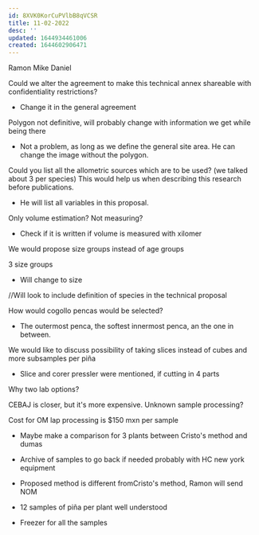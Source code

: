 ```yaml
---
id: 8XVK0KorCuPVlbB8qVCSR
title: 11-02-2022
desc: ''
updated: 1644934461006
created: 1644602906471
---
```

Ramon 
Mike
Daniel


Could we alter the agreement to make this technical annex shareable with confidentiality restrictions?

- Change it in the general agreement

Polygon not definitive, will probably change with information we get while being there
- Not a problem, as long as we define the general site area. He can change the image without the polygon.

Could you list all the allometric sources which are to be used? (we talked about 3 per species) This would help us when describing this research before publications.

- He will list all variables in this proposal.

Only volume estimation? Not measuring?

- Check if it is written if volume is measured with xilomer

We would propose size groups instead of age groups

3 size groups

- Will change to size 

//Will look to include definition of species in the technical proposal

How would cogollo pencas would be selected?

- The outermost penca, the softest innermost penca, an the one in between.

We would like to discuss possibility of taking slices instead of cubes and more subsamples per piña

- Slice and corer pressler were mentioned, if cutting in 4 parts


Why two lab options?

CEBAJ is closer, but it's more expensive. Unknown sample processing?

Cost for OM lap processing is $150 mxn per sample

- Maybe make a comparison for 3 plants between Cristo's method and dumas
- Archive of samples to go back if needed probably with HC new york equipment

- Proposed method is different fromCristo's method, Ramon will send NOM

- 12 samples of piña per plant well understood

- Freezer for all the samples
